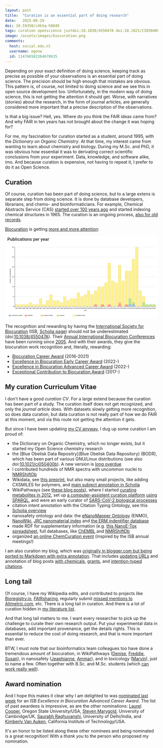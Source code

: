 ```yaml
---
layout: post
title:  "Curation is an essential part of doing research"
date:   2025-06-29
doi: 10.59350/c4k5q-h8849
tags: curation openscience justdoi:10.1038/455047A doi:10.1021/CI050400B
image: /assets/images/biocuration.png
comments:
  host: social.edu.nl
  username: egonw
  id: 114766582264678635
---
```


Depending on your exact definition of doing science, keeping track as precise as possible of your observations
is an essential part of doing science. The precision should be high enough that mistakes are obvious. This pattern is,
of course, not limited to doing science and we see this in open source development too. Unfortunately, in the
modern way of doing science, this is not getting the attention it should get. Worse, with narratives (stories)
about the research, in the form of journal articles, are generally considered more important that a precise
description of the observations.

Is that a big issue? Hell, yes. Where do you think the FAIR ideas came from? And why FAIR in ten years has not
brought about the change it was hoping for?

For me, my fascination for curation started as a student, around 1995, with the *Dictionary on Organic Chemistry*.
At that time, my interest came from wanting to learn about chemistry and biology. During my M.Sc. and PhD, it was
obvious how essential it was to derivating correct scientific conclusions from your experiment. Data, knowledge,
and software alike, imo. And because curation is expensive, not having to repeat it, I prefer to do it as
Open Science.

## Curation

Of course, curation has been part of doing science, but to a large extens is separate step from doing science.
It is done by database developers, librarians, and chemo- and bioinformaticians. For example, Chemical Abstracts
Service (CAS) [started over 100 years ago](https://en.wikipedia.org/wiki/Chemical_Abstracts_Service) and started
indexing chemical structures in 1965. The curation is an ongoing process, [also for old records](https://chem-bla-ics.linkedchemistry.info/2022/05/22/new-cas-common-chemistry-in-2021.html).

[Biocuration](https://www.biocuration.org/dissemination/who-are-we/) is getting
[more and more attention](https://scholia.toolforge.org/topic/Q54987878#publications-per-year):

![](/assets/images/biocuration.png)

The recognition and rewarding by having the [International Society for Biocuration](https://www.biocuration.org/)
(ISB, [Scholia page](https://scholia.toolforge.org/organization/Q23809291)) should not be underestimated
(doi:[10.1038/455047A](https://doi.org/10.1038/455047A)). Their [Annual International Biocuration Conferences](https://scholia.toolforge.org/event-series/Q106486148)
have been running since [2005](https://scholia.toolforge.org/event/Q109408101). And with their
awards, they give the biocuration work recognition and, literally, rewarding:

* [Biocuration Career Award](https://scholia.toolforge.org/award/Q106045191) (2016-2021)
* [Excellence in Biocuration Early Career Award](https://scholia.toolforge.org/award/Q118947746) (2022-)
* [Excellence in Biocuration Advanced Career Award](https://scholia.toolforge.org/award/Q119882229) (2022-)
* [Exceptional Contribution to Biocuration Award](https://scholia.toolforge.org/award/Q106045103) (2017-)

## My curation Curriculum Vitae

I don't have a good *curation CV*. For a large extend because the curation has been part of a study. The curation
itself does not get recognized, and only the *journal article* does. With datasets slowly getting more recognition,
so does data curation, but data curation is not really part of how we do FAIR at this moment, and via this route
not getting the attention it gets.

But since I have been updating [my CV anyway](https://egonw.github.io/cv/), I dug up some curation I am proud
of:

* the Dictionary on Organic Chemistry, which no longer exists, but it started my Open Science chemistry research
* the [Blue Obelisk Data Repositry](Blue Obelisk Data Repository) (BODR), which has been part of various
  GNU/Linux distributions (see also doi:[10.1021/ci050400b](https://doi.org/10.1021/ci050400b)).
  A new version is [long overdue](https://chem-bla-ics.blogspot.com/2013/08/the-blue-obelisk-data-repositorys-10.html)
* I contributed hundreds of NMR spectra with uncommon nuclei to [NMRShiftDb](https://sourceforge.net/projects/nmrshiftdb2/files/data/)
* Wikidata, see [this preprint](https://chem-bla-ics.linkedchemistry.info/2025/05/25/new-preprint-scholia-chemistry-access-to-chemistry-in-wikidata.html),
  but also many small projects, like adding CXSMILES for polymers, and [main subject annotation in Scholia](https://laurendupuis.github.io/Scholia_tutorial/)
* WikiPathways (see [these blog posts](https://chem-bla-ics.linkedchemistry.info/tag/wikipathways)), where I started
  [curating metabolites in 2012](https://classic.wikipathways.org/index.php?title=Special:Contributions&dir=prev&target=Egonw&month=&year=),
  set up [a computer-assistent curation platform](https://chem-bla-ics.linkedchemistry.info/2018/10/11/two-presentations-at-wikipathways-2018.html)
  [using SPARQL](https://chem-bla-ics.linkedchemistry.info/2016/07/02/two-apache-jena-sparql-query.html), and
  were an early curator of [SARS-CoV-2 biological processes](https://chem-bla-ics.linkedchemistry.info/2020/10/31/sars-cov-2-covid-19-and-open-science.html)
* citation intent annotation with the Citation Typing Ontology, see this [Scholia overview](https://scholia.toolforge.org/cito/)
* nanosafety ontology and data: the [eNanoMapper Ontology](https://github.com/enanomapper/ontologies) (ENMO),
  [NanoWiki](https://figshare.com/search?q=nanowiki), [JRC nanomaterial index](https://nanocommons.github.io/specifications/jrc/) and
  [the ERM indentifier database](https://nanocommons.github.io/erm-database/)
* made RDF for supplementary information (e.g. [this NanoE-Tox spreadsheet](http://chem-bla-ics.linkedchemistry.info/2018/09/16/data-curation-5-inspiration-95.html),
  full databases, like [ChEMBL](https://chem-bla-ics.linkedchemistry.info/2011/04/21/chembl-09-as-rdf.html) and
  [NMRShiftDb](https://chem-bla-ics.blogspot.com/2009/09/nmrshiftdb-enters-rdfopenmoleculesnet-2.html?q=nmrshiftdb)
* organized [an online ChemCuration event](https://chem-bla-ics.linkedchemistry.info/2019/10/14/chemcuration-2019-poster-conference.html) (inspired by the ISB annual meetings!)

I am also curation my blog, which was [originally in blogger.com but being ported to Markdown with extra annotation](https://chem-bla-ics.linkedchemistry.info/2023/08/18/last-post-here-freebie-model-online.html).
That includes [updating URLs](https://chem-bla-ics.linkedchemistry.info/2023/07/27/archiving-and-updating-my-blog.html)
and annotation of blog posts [with chemicals](https://chem-bla-ics.linkedchemistry.info/2005/10/21/viagra-saves-environment.html),
[grants](https://chem-bla-ics.linkedchemistry.info/2024/10/24/vhp4safety.html), and
[intention-typed citations](https://chem-bla-ics.linkedchemistry.info/2025/02/08/cito-for-blog-citations.html).

## Long tail

Of course, I have my Wikipedia edits, and contributed to projects like [Bioregistry.io](https://github.com/biopragmatics/bioregistry/commits/main/?author=egonw),
[FAIRsharing](https://fairsharing.org/users/596), regularly submit [missed mentions to Altmetric.com](https://form.typeform.com/to/SWoxIY?typeform-source=altmetric.typeform.com),
etc. There is a long tail in curation. And there is a lot of curation hidden in [my literature list](https://scholar.google.com/citations?user=u8SjMZ0AAAAJ&hl=en).

And that long tail matters to me. I want every researcher to pick up the challenge to curate their own
research output. Put your experimental data in databases, add important provenance, get the details rights.
This is essential to reduce the cost of doing research, and that is more important than ever.

BTW, I must note that our bioinformatics team colleagues too have done a tremendous amount of biocuration,
in WikiPathways ([Denise](https://scholia.toolforge.org/author/Q43744369), [Freddie](https://scholia.toolforge.org/author/Q28025534),
[Susan](https://scholia.toolforge.org/author/Q19851164)), in nanosafety ([Jeaphianne](https://scholia.toolforge.org/author/Q99306396),
[Ammar](https://scholia.toolforge.org/author/Q86442640)), and in toxicology ([Marvin](https://scholia.toolforge.org/author/Q42369611)),
just to name a few. Often together with B.Sc. and M.Sc. students (which [can work really well](https://europepmc.org/article/med/26557796)).

## Award nomination

And I hope this makes it clear why I am delighted to was [nominated last week](https://www.biocuration.org/community/biocuration-career-awards/excellence-in-biocuration-advanced-career-award-2025/)
for an ISB *Excellence in Biocuration Advanced Career Award*. The list of past awardees is impressive,
as are the other nominations:
[Laurel Cooper](https://scholia.toolforge.org/author/Q89869027), Oregon State University/USA,
[Steven Marygold](https://scholia.toolforge.org/author/Q57227590), University of Cambridge/UK,
[Saurabh Raghuvanshi](https://scholia.toolforge.org/author/Q111430202), University of Delhi/India, and
[Kimberly Van Auken](https://scholia.toolforge.org/author/Q59674797), California Institute of Technology/USA.

It's an honor to be listed along these other nominees and being nominated is a great recognition! With a
*thank you* to the person who proposed my nomination.
